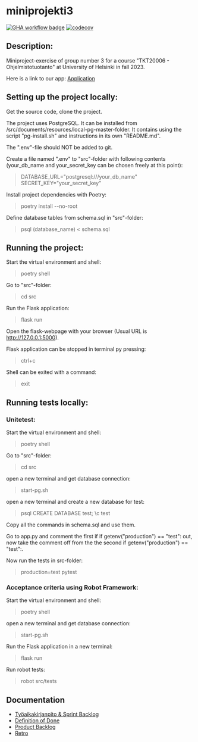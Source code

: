 # miniprojekti3
[![GHA workflow badge](https://github.com/ValioEilax/miniprojekti3/workflows/CI/badge.svg)](https://github.com/ValioEilax/miniprojekti3/actions/workflows/main.yml) 
[![codecov](https://codecov.io/gh/ValioEilax/miniprojekti3/graph/badge.svg?token=8WIEWYAJCL)](https://codecov.io/gh/ValioEilax/miniprojekti3)

## Description:

Miniproject-exercise of group number 3 for a course "TKT20006 - Ohjelmistotuotanto" at University of Helsinki in fall 2023.

Here is a link to our app:
[Application](https://miniprojekti3.fly.dev/)

## Setting up the project locally:

Get the source code, clone the project.

The project uses PostgreSQL. It can be installed from /src/documents/resources/local-pg-master-folder.
It contains using the script "pg-install.sh" and instructions in its own "README.md".

The ".env"-file should NOT be added to git.

Create a file named ".env" to "src"-folder with following contents
(your_db_name and your_secret_key can be chosen freely at this point):
>DATABASE_URL="postgresql:///your_db_name"
>SECRET_KEY="your_secret_key"

Install project dependencies with Poetry:
> poetry install --no-root

Define database tables from schema.sql in "src"-folder:
> psql (database_name) < schema.sql

## Running the project:

Start the virtual environment and shell:
> poetry shell

Go to "src"-folder:
> cd src

Run the Flask application:
> flask run

Open the flask-webpage with your browser (Usual URL is http://127.0.0.1:5000).

Flask application can be stopped in terminal py pressing:
> ctrl+c

Shell can be exited with a command:
> exit

## Running tests locally:
### Unitetest:
Start the virtual environment and shell:
> poetry shell

Go to "src"-folder:
> cd src

open a new terminal and get database connection:
> start-pg.sh

open a new terminal and create a new database for test:
> psql
> CREATE DATABASE test;
> \c test

Copy all the commands in schema.sql and use them.

Go to app.py and comment the first if if getenv("production") == "test": out, now take the comment off from the the second if getenv("production") == "test":.

Now run the tests in src-folder:
> production=test pytest 

### Acceptance criteria using Robot Framework:
Start the virtual environment and shell:
> poetry shell

open a new terminal and get database connection:
> start-pg.sh

Run the Flask application in a new terminal:
> flask run

Run robot tests:
> robot src/tests


## Documentation
- [Työaikakirjanpito & Sprint Backlog](https://docs.google.com/spreadsheets/d/1tvDweyWHiYNj0rdVt22RT_IMBiqbW4Og1WdRkrPofMc/edit?usp=sharing)
- [Definition of Done](https://github.com/ValioEilax/miniprojekti3/blob/main/src/documents/dod.md)
- [Product Backlog](https://github.com/users/ValioEilax/projects/1/views/1?layout=table)
- [Retro](https://github.com/ValioEilax/miniprojekti3/blob/main/src/documents/retro.md)

